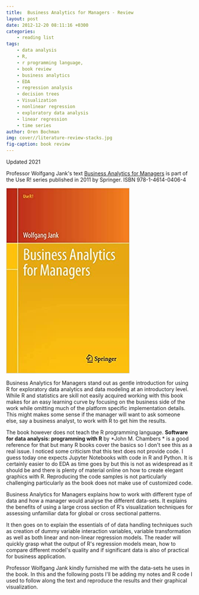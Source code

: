 ```yaml
---
title:  Business Analytics for Managers - Review
layout: post
date: 2012-12-20 08:11:16 +0300
categories:
    - reading list
tags:
    - data analysis
    - R,
    - r programming language,
    - book review
    - business analytics
    - EDA
    - regression analysis
    - decision trees
    - Visualization
    - nonlinear regression
    - exploratory data analysis
    - linear regression
    - time series   
author: Oren Bochman
img: cover//literature-review-stacks.jpg
fig-caption: book review
---
```


Updated 2021

Professor Wolfgang Jank's text  [Business Analytics for Managers](https://www.springer.com/gp/book/9781461404057) is part of the Use R! series published in 2011 by Springer. ISBN 978-1-4614-0406-4

![Business Analytics for Managers (Use R!) 2011th Edition](/assets/img/articles/2012/business_analytics_for_managers.jpg)

Business Analytics for Managers stand out as gentle introduction for using R for exploratory data analytics and data modeling at an introductory level. While R and statistics are skill not easily acquired  working with this book makes for an easy learning curve by focusing on the business side of the work while omitting much of the platform specific implementation details. This might makes some sense if the manager will want to ask someone else, say a business analyst, to work with R to get him the results.

The book however does not teach the R programming language. **Software for data analysis: programming with R** by *John M. Chambers * is a good reference for that but many R books cover the basics so I don't see this as a real issue. I noticed some criticism that this text does not provide code. I guess today one expects Jupyter Notebooks with code in R and Python. It is certainly easier to do EDA as time goes by but this is not as widespread as it should be and there is plenty of material online on how to create elegant graphics with R. Reproducing the code samples is not particularly challenging particularly as the book does not make use of customized code.

Business Analytics for Managers explains how to work with different type of data and how a manager would  analyse the different data-sets. It explains the benefits of using a large cross section of R's visualization techniques for assessing unfamiliar data for global or cross sectional patterns.

It then goes on to explain the essentials of of data handling techniques such as creation of dummy variable interaction variables, variable transformation as well as both linear and non-linear regression models. The reader will quickly grasp what the output of R's regression models mean, how to compare different model's quality and if significant data is also of practical for business application.

Professor Wolfgang Jank kindly furnished me with the data-sets he uses in the book. In this and the following posts I'll be adding my notes and R code I used to follow along the text and reproduce the results and their graphical visualization.


